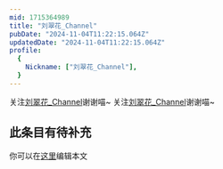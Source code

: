 ```yaml
---
mid: 1715364989
title: "刘翠花_Channel"
pubDate: "2024-11-04T11:22:15.064Z"
updatedDate: "2024-11-04T11:22:15.064Z"
profile:
  {
    Nickname: ["刘翠花_Channel"],
  }
---
```


关注[刘翠花_Channel](https://space.bilibili.com/1715364989)谢谢喵~ 关注[刘翠花_Channel](https://space.bilibili.com/1715364989)谢谢喵~

## 此条目有待补充
你可以在[这里](https://github.com/Yuhanawa/VTuber.ICU-Content/edit/master/v/刘翠花_Channel/index.md)编辑本文
